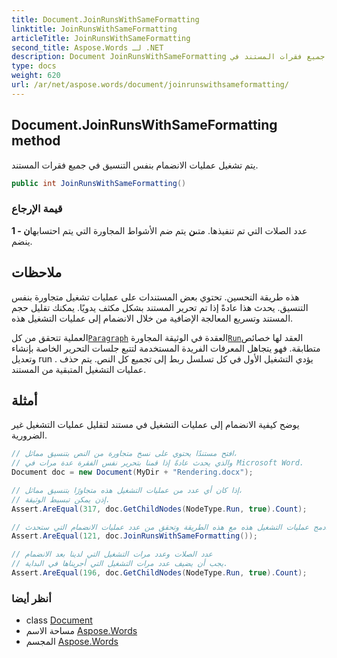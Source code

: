 ```yaml
---
title: Document.JoinRunsWithSameFormatting
linktitle: JoinRunsWithSameFormatting
articleTitle: JoinRunsWithSameFormatting
second_title: Aspose.Words لـ .NET
description: Document JoinRunsWithSameFormatting طريقة. يتم تشغيل عمليات الانضمام بنفس التنسيق في جميع فقرات المستند في C#.
type: docs
weight: 620
url: /ar/net/aspose.words/document/joinrunswithsameformatting/
---
```

## Document.JoinRunsWithSameFormatting method

يتم تشغيل عمليات الانضمام بنفس التنسيق في جميع فقرات المستند.

```csharp
public int JoinRunsWithSameFormatting()
```

### قيمة الإرجاع

عدد الصلات التي تم تنفيذها. متى**ن** يتم ضم الأشواط المجاورة التي يتم احتسابها**ن - 1** ينضم.

## ملاحظات

هذه طريقة التحسين. تحتوي بعض المستندات على عمليات تشغيل متجاورة بنفس التنسيق. يحدث هذا عادةً إذا تم تحرير المستند بشكل مكثف يدويًا. يمكنك تقليل حجم المستند وتسريع المعالجة الإضافية من خلال الانضمام إلى عمليات التشغيل هذه.

العملية تتحقق من كل[`Paragraph`](../../paragraph/) العقدة في الوثيقة المجاورة[`Run`](../../run/)العقد لها خصائص متطابقة. فهو يتجاهل المعرفات الفريدة المستخدمة لتتبع جلسات التحرير الخاصة بإنشاء وتعديل run . يؤدي التشغيل الأول في كل تسلسل ربط إلى تجميع كل النص. يتم حذف عمليات التشغيل المتبقية من المستند.

## أمثلة

يوضح كيفية الانضمام إلى عمليات التشغيل في مستند لتقليل عمليات التشغيل غير الضرورية.

```csharp
// افتح مستندًا يحتوي على نسخ متجاورة من النص بتنسيق مماثل،
// والذي يحدث عادةً إذا قمنا بتحرير نفس الفقرة عدة مرات في Microsoft Word.
Document doc = new Document(MyDir + "Rendering.docx");

// إذا كان أي عدد من عمليات التشغيل هذه متجاورًا بتنسيق مماثل،
// إذن يمكن تبسيط الوثيقة.
Assert.AreEqual(317, doc.GetChildNodes(NodeType.Run, true).Count);

// ادمج عمليات التشغيل هذه مع هذه الطريقة وتحقق من عدد عمليات الانضمام التي ستحدث.
Assert.AreEqual(121, doc.JoinRunsWithSameFormatting());

// عدد الصلات وعدد مرات التشغيل التي لدينا بعد الانضمام
// يجب أن يضيف عدد مرات التشغيل التي أجريناها في البداية.
Assert.AreEqual(196, doc.GetChildNodes(NodeType.Run, true).Count);
```

### أنظر أيضا

* class [Document](../)
* مساحة الاسم [Aspose.Words](../../../aspose.words/)
* المجسم [Aspose.Words](../../../)
